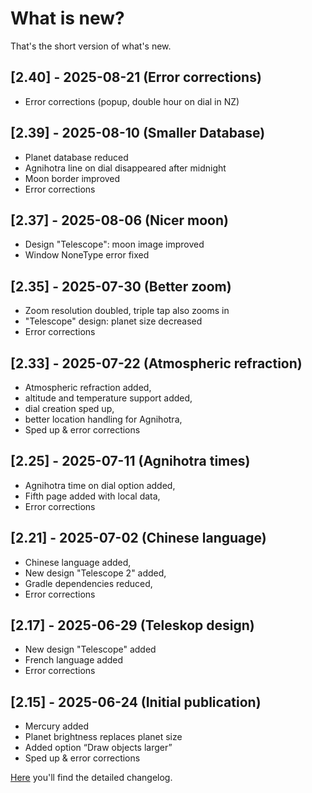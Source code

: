 # What is new?
That's the short version of what's new.

## [2.40] - 2025-08-21 (Error corrections) 

- Error corrections (popup, double hour on dial in NZ)
  
## [2.39] - 2025-08-10 (Smaller Database) 

- Planet database reduced
- Agnihotra line on dial disappeared after midnight
- Moon border improved
- Error corrections

## [2.37] - 2025-08-06 (Nicer moon)

- Design "Telescope": moon image improved
- Window NoneType error fixed

## [2.35] - 2025-07-30 (Better zoom)

- Zoom resolution doubled, triple tap also zooms in
- "Telescope" design: planet size decreased
- Error corrections

## [2.33] - 2025-07-22 (Atmospheric refraction)

- Atmospheric refraction added, 
- altitude and temperature support added,
- dial creation sped up,
- better location handling for Agnihotra,
- Sped up & error corrections

## [2.25] - 2025-07-11 (Agnihotra times)

- Agnihotra time on dial option added,
- Fifth page added with local data,
- Error corrections

## [2.21] - 2025-07-02 (Chinese language)

- Chinese language added,
- New design "Telescope 2" added,
- Gradle dependencies reduced,
- Error corrections
  
## [2.17] - 2025-06-29 (Teleskop design)

- New design "Telescope" added
- French language added
- Error corrections

## [2.15] - 2025-06-24 (Initial publication)

- Mercury added
- Planet brightness replaces planet size
- Added option “Draw objects larger”
- Sped up & error corrections

[Here](./CHANGELOG.md) you'll find the detailed changelog.

